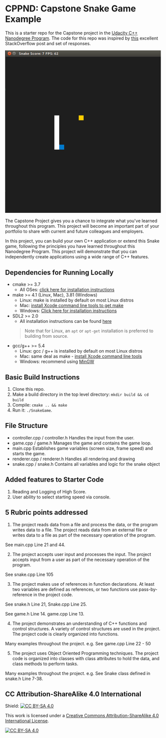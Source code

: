 # CPPND: Capstone Snake Game Example

This is a starter repo for the Capstone project in the [Udacity C++ Nanodegree Program](https://www.udacity.com/course/c-plus-plus-nanodegree--nd213). The code for this repo was inspired by [this](https://codereview.stackexchange.com/questions/212296/snake-game-in-c-with-sdl) excellent StackOverflow post and set of responses.

<img src="snake_game.gif"/>

The Capstone Project gives you a chance to integrate what you've learned throughout this program. This project will become an important part of your portfolio to share with current and future colleagues and employers.

In this project, you can build your own C++ application or extend this Snake game, following the principles you have learned throughout this Nanodegree Program. This project will demonstrate that you can independently create applications using a wide range of C++ features.

## Dependencies for Running Locally
* cmake >= 3.7
  * All OSes: [click here for installation instructions](https://cmake.org/install/)
* make >= 4.1 (Linux, Mac), 3.81 (Windows)
  * Linux: make is installed by default on most Linux distros
  * Mac: [install Xcode command line tools to get make](https://developer.apple.com/xcode/features/)
  * Windows: [Click here for installation instructions](http://gnuwin32.sourceforge.net/packages/make.htm)
* SDL2 >= 2.0
  * All installation instructions can be found [here](https://wiki.libsdl.org/Installation)
  >Note that for Linux, an `apt` or `apt-get` installation is preferred to building from source. 
* gcc/g++ >= 5.4
  * Linux: gcc / g++ is installed by default on most Linux distros
  * Mac: same deal as make - [install Xcode command line tools](https://developer.apple.com/xcode/features/)
  * Windows: recommend using [MinGW](http://www.mingw.org/)

## Basic Build Instructions

1. Clone this repo.
2. Make a build directory in the top level directory: `mkdir build && cd build`
3. Compile: `cmake .. && make`
4. Run it: `./SnakeGame`.

## File Structure
* controller.cpp / controller.h
Handles the input from the user.
* game.cpp / game.h
Manages the game and contains the game loop.
* main.cpp
Establishes game variables (screen size, frame speed) and starts the game.
* renderer.cpp / renderer.h
Handles all rendering and drawing
* snake.cpp / snake.h
Contains all variables and logic for the snake object

## Added features to Starter Code

1. Reading and Logging of High Score.
2. User ability to select starting speed via console.

## 5 Rubric points addressed

1. The project reads data from a file and process the data, or the program writes data to a file. The project reads data from an external file or writes data to a file as part of the necessary operation of the program.

See main.cpp Line 21 and 44.

2. The project accepts user input and processes the input.  The project accepts input from a user as part of the necessary operation of the program.

See snake.cpp Line 105

3. The project makes use of references in function declarations.  At least two variables are defined as references, or two functions use pass-by-reference in the project code. 

See snake.h Line 21, Snake.cpp Line 25.

See game.h Line 14. game.cpp Line 13.

4. The project demonstrates an understanding of C++ functions and control structures.  A variety of control structures are used in the project.  The project code is clearly organized into functions.

Many examples throughout the project.  e.g. See game.cpp Line 22 - 50

5. The project uses Object Oriented Programming techniques.  The project code is organized into classes with class attributes to hold the data, and class methods to perform tasks.

Many examples throughout the project.  e.g. See Snake class defined in snake.h Line 7-38.

## CC Attribution-ShareAlike 4.0 International


Shield: [![CC BY-SA 4.0][cc-by-sa-shield]][cc-by-sa]

This work is licensed under a
[Creative Commons Attribution-ShareAlike 4.0 International License][cc-by-sa].

[![CC BY-SA 4.0][cc-by-sa-image]][cc-by-sa]

[cc-by-sa]: http://creativecommons.org/licenses/by-sa/4.0/
[cc-by-sa-image]: https://licensebuttons.net/l/by-sa/4.0/88x31.png
[cc-by-sa-shield]: https://img.shields.io/badge/License-CC%20BY--SA%204.0-lightgrey.svg
